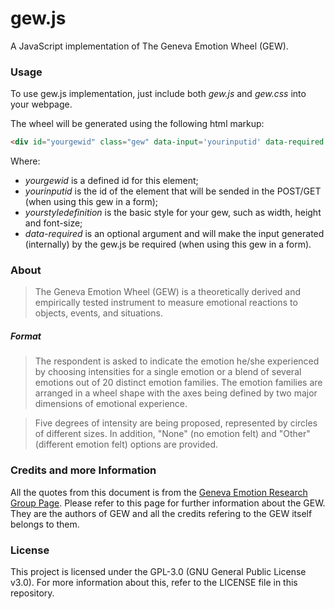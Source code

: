 # gew.js
A JavaScript implementation of The Geneva Emotion Wheel (GEW).

### Usage
To use gew.js implementation, just include both _gew.js_ and _gew.css_ into your webpage.

The wheel will be generated using the following html markup:
```html
<div id="yourgewid" class="gew" data-input='yourinputid' data-required style="yourstyledefinition"></div>
```

Where:
* *yourgewid* is a defined id for this element;
* *yourinputid* is the id of the element that will be sended in the POST/GET (when using this gew in a form);
* *yourstyledefinition* is the basic style for your gew, such as width, height and font-size;
* *data-required* is an optional argument and will make the input generated (internally) by the gew.js be required (when using this gew in a form).

### About
> The Geneva Emotion Wheel (GEW) is a theoretically derived and empirically tested instrument to measure emotional reactions to objects, events, and situations.

##### Format
> The respondent is asked to indicate the emotion he/she experienced by choosing intensities for a single emotion or a blend of several emotions out of 20 distinct emotion families. The emotion families are arranged in a wheel shape with the axes being defined by two major dimensions of emotional experience.

> Five degrees of intensity are being proposed, represented by circles of different sizes. In addition, "None" (no emotion felt) and "Other" (different emotion felt) options are provided.

### Credits and more Information
All the quotes from this document is from the [Geneva Emotion Research Group Page](http://www.affective-sciences.org/gew/). Please refer to this page for further information about the GEW.
They are the authors of GEW and all the credits refering to the GEW itself belongs to them.

### License
This project is licensed under the GPL-3.0 (GNU General Public License v3.0). For more information about this, refer to the LICENSE file in this repository.
